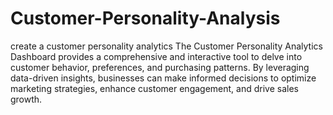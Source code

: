 # Customer-Personality-Analysis
create a customer personality analytics
The Customer Personality Analytics Dashboard provides a comprehensive and interactive tool to delve into customer behavior, preferences, and purchasing patterns. By leveraging data-driven insights, businesses can make informed decisions to optimize marketing strategies, enhance customer engagement, and drive sales growth.
